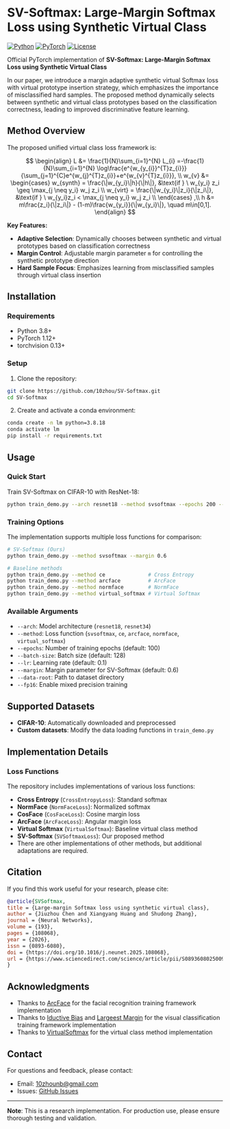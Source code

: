 # SV-Softmax: Large-Margin Softmax Loss using Synthetic Virtual Class

[![Python](https://img.shields.io/badge/Python-3.8+-blue.svg)](https://www.python.org/)
[![PyTorch](https://img.shields.io/badge/PyTorch-1.12+-red.svg)](https://pytorch.org/)
[![License](https://img.shields.io/badge/License-MIT-green.svg)](LICENSE)

Official PyTorch implementation of **SV-Softmax: Large-Margin Softmax Loss using Synthetic Virtual Class**

In our paper, we introduce a margin adaptive synthetic virtual Softmax loss with virtual prototype insertion strategy, which emphasizes the importance of misclassified hard samples. The proposed method dynamically selects between synthetic and virtual class prototypes based on the classification correctness, leading to improved discriminative feature learning.

## Method Overview

The proposed unified virtual class loss framework is:

$$
\begin{align}
L &= \frac{1}{N}\sum_{i=1}^{N} L_{i}
 =-\frac{1}{N}\sum_{i=1}^{N} \log\frac{e^{w_{y_{i}}^{T}z_{i}}}{\sum_{j=1}^{C}e^{w_{j}^{T}z_{i}}+e^{w_{v}^{T}z_{i}}}, \\
w_{v} &=
\begin{cases}
    w_{synth} = \frac{\|w_{y_i}\|h}{\|h\|}, &\text{if } \  w_{y_i} z_i \geq \max_{j \neq y_i} w_j z_i \\
    w_{virt} = \frac{\|w_{y_i}\|z_i}{\|z_i\|}, &\text{if } \ w_{y_i}z_i < \max_{j \neq y_i} w_j z_i \\
\end{cases} ,\\
h &= m\frac{z_i}{\|z_i\|} - (1-m)\frac{w_{y_i}}{\|w_{y_i}\|}, \quad m\in[0,1].
\end{align}
$$

**Key Features:**

- **Adaptive Selection**: Dynamically chooses between synthetic and virtual prototypes based on classification correctness
- **Margin Control**: Adjustable margin parameter `m` for controlling the synthetic prototype direction
- **Hard Sample Focus**: Emphasizes learning from misclassified samples through virtual class insertion

## Installation

### Requirements

- Python 3.8+
- PyTorch 1.12+
- torchvision 0.13+

### Setup

1. Clone the repository:

```bash
git clone https://github.com/10zhou/SV-Softmax.git
cd SV-Softmax
```

2. Create and activate a conda environment:

```bash
conda create -n lm python=3.8.18
conda activate lm
pip install -r requirements.txt
```

## Usage

### Quick Start

Train SV-Softmax on CIFAR-10 with ResNet-18:

```bash
python train_demo.py --arch resnet18 --method svsoftmax --epochs 200 --batch-size 128 --margin 0.6
```

### Training Options

The implementation supports multiple loss functions for comparison:

```bash
# SV-Softmax (Ours)
python train_demo.py --method svsoftmax --margin 0.6

# Baseline methods
python train_demo.py --method ce              # Cross Entropy
python train_demo.py --method arcface         # ArcFace
python train_demo.py --method normface        # NormFace  
python train_demo.py --method virtual_softmax # Virtual Softmax
```

### Available Arguments

- `--arch`: Model architecture (`resnet18`, `resnet34`)
- `--method`: Loss function (`svsoftmax`, `ce`, `arcface`, `normface`, `virtual_softmax`)
- `--epochs`: Number of training epochs (default: 100)
- `--batch-size`: Batch size (default: 128)
- `--lr`: Learning rate (default: 0.1)
- `--margin`: Margin parameter for SV-Softmax (default: 0.6)
- `--data-root`: Path to dataset directory
- `--fp16`: Enable mixed precision training

## Supported Datasets

- **CIFAR-10**: Automatically downloaded and preprocessed
- **Custom datasets**: Modify the data loading functions in `train_demo.py`

## Implementation Details

### Loss Functions

The repository includes implementations of various loss functions:

- **Cross Entropy** (`CrossEntropyLoss`): Standard softmax
- **NormFace** (`NormFaceLoss`): Normalized softmax
- **CosFace** (`CosFaceLoss`): Cosine margin loss
- **ArcFace** (`ArcFaceLoss`): Angular margin loss
- **Virtual Softmax** (`VirtualSoftmax`): Baseline virtual class method
- **SV-Softmax** (`SVSoftmaxLoss`): Our proposed method
- There are other implementations of other methods, but additional adaptations are required.


## Citation

If you find this work useful for your research, please cite:

```bibtex
@article{SVSoftmax,
title = {Large-margin Softmax loss using synthetic virtual class},
author = {Jiuzhou Chen and Xiangyang Huang and Shudong Zhang},
journal = {Neural Networks},
volume = {193},
pages = {108068},
year = {2026},
issn = {0893-6080},
doi = {https://doi.org/10.1016/j.neunet.2025.108068},
url = {https://www.sciencedirect.com/science/article/pii/S0893608025009487}
}
```


## Acknowledgments

- Thanks to [ArcFace](https://github.com/deepinsight/insightface/tree/master/recognition/arcface_torch) for the facial recognition training framework implementation
- Thanks to [Iductive Bias](https://github.com/tkasarla/max-separation-as-inductive-bias) and [Largeest Margin](https://openreview.net/forum?id=hqkhcFHOeKD) for the visual classification training framework implementation
- Thanks to [VirtualSoftmax](https://github.com/sungwool/virtual_softmax) for the virtual class method implementation

## Contact

For questions and feedback, please contact:

- Email: <10zhounb@gmail.com>
- Issues: [GitHub Issues](https://github.com/your-username/SV-Softmax/issues)

---

**Note**: This is a research implementation. For production use, please ensure thorough testing and validation.


